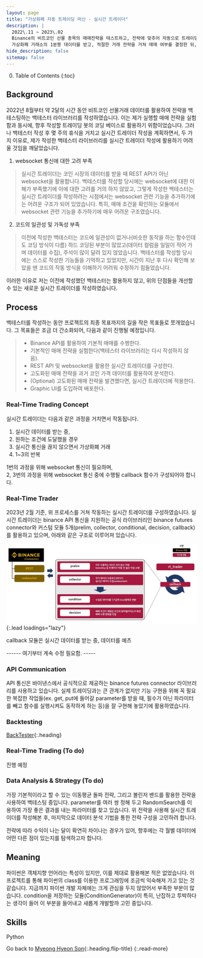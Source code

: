 ```yaml
---
layout: page
title: "가상화폐 자동 트레이딩 머신 - 실시간 트레이더"
description: |
  2022\.11 ~ 2023\.02  
  Binance의 비트코인 선물 종목의 매매전략을 테스트하고, 전략에 맞추어 자동으로 트레이딩하는 봇을 만드는 개인 프로젝트입니다.
  가상화폐 거래소의 1분봉 데이터를 받고, 적절한 거래 전략을 거쳐 매매 여부를 결정한 뒤, 지정한 수량을 지정한 가격에 매매하는 트레이딩 봇을 작성하였습니다.
hide_description: false
sitemap: false
---
```


0. Table of Contents
{:toc}


## Background

2022년 8월부터 약 2달의 시간 동안 비트코인 선물거래 데이터를 활용하여 전략을 백테스팅하는 백테스터 라이브러리를 작성하였습니다. 이는 제가 실행할 매매 전략을 실험함과 동시에, 향후 작성할 트레이딩 봇의 코딩 베이스로 활용하기 위함이었습니다. 그러나 백테스터 작성 후 몇 주의 휴식을 거치고 실시간 트레이더 작성을 계획하면서, 두 가지 이유로, 제가 작성한 백테스터 라이브러리를 실시간 트레이더 작성에 활용하기 어려울 것임을 깨달았습니다. 

1. websocket 통신에 대한 고려 부족
> 실시간 트레이더는 코인 시장의 데이터를 받을 때 REST API가 아닌 websocket을 활용합니다. 백테스터를 작성할 당시에는 websocket에 대한 이해가 부족했기에 이에 대한 고려를 거의 하지 않았고, 그렇게 작성한 백테스터는 실시간 트레이더를 작성하려는 시점에서는 websocket 관련 기능을 추가하기에는 어려운 구조가 되어 있었습니다. 특히, 매매 조건을 확인하는 모듈에서 websocket 관련 기능을 추가하기에 매우 어려운 구조였습니다.

2. 코드의 일관성 및 가독성 부족
> 이전에 작성한 백테스터는 코드에 일관성이 없거나(비슷한 동작을 하는 함수인데도 코딩 방식이 다름) 하드 코딩된 부분이 많았고(데이터 컬럼을 일일이 적어 가며 데이터를 수집), 주석이 많이 달려 있지 않았습니다. 백테스터를 작성할 당시에는 스스로 작성한 기능들을 기억하고 있었지만, 시간이 지난 후 다시 확인해 보았을 땐 코드의 작동 방식을 이해하기 어려워 수정하기 힘들었습니다.

이러한 이유로 저는 이전에 작성했던 백테스터는 활용하지 않고, 위의 단점들을 개선할 수 있는 새로운 실시간 트레이더를 작성하였습니다.


## Process

백테스터를 작성하는 동안 프로젝트의 최종 목표까지의 길을 작은 목표들로 쪼개었습니다. 그 목표들은 조금 더 간소화되어, 다음과 같이 진행될 예정입니다.

> - Binance API를 활용하여 기본적 매매를 수행한다.
> - 기본적인 매매 전략을 실험한다(백테스터 라이브러리는 다시 작성하지 않음).
> - REST API 및 websocket을 활용한 실시간 트레이더를 구성한다.
> - 고도화된 매매 전략을 과거 코인 가격 데이터를 활용하여 분석한다.
> - (Optional) 고도화된 매매 전략을 발견했다면, 실시간 트레이더에 적용한다.
> - Graphic UI를 도입하여 배포한다.


### Real-Time Trading Concept

실시간 트레이더는 다음과 같은 과정을 거치면서 작동됩니다.

 1) 실시간 데이터를 받는 중,  
 2) 원하는 조건에 도달했을 경우  
 3) 실시간 통신을 끊지 않으면서 가상화폐 거래
 4) 1~3의 반복  

1번의 과정을 위해 websocket 통신이 필요하며,  
2, 3번의 과정을 위해 websocket 통신 중에 수행될 callback 함수가 구성되어야 합니다.


### Real-Time Trader

2023년 2월 기준, 위 프로세스를 거쳐 작동하는 실시간 트레이더를 구성하였습니다. 실시간 트레이더는 binance API 통신을 지원하는 공식 라이브러리인 binance futures connector와 커스텀 모듈 5개(prelim, collector, conditional, decision, callback)를 활용하고 있으며, 아래와 같은 구조로 이루어져 있습니다.

![binance-rt-trader-process](/assets/img/projects/binance-rt-trader-process.jpg){:.lead loadings="lazy"}

callback 모듈은 실시간 데이터를 받는 중, 데이터를 예츠


------ 여기부터 계속 수정 필요함. -----


### API Communication

API 통신은 바이낸스에서 공식적으로 제공하는 binance futures connector 라이브러리를 사용하고 있습니다. 실제 트레이딩과는 큰 관계가 없지만 기능 구현을 위해 꼭 필요한 복잡한 작업들(ex. get, put에 들어갈 parameter를 받을 때, 필수가 아닌 파라미터를 빼고 함수를 실행시켜도 동작하게 하는 등)을 잘 구현해 놓았기에 활용하였습니다.


### Backtesting

[BackTester](/projects/binance-auto-trader-backtester/){:.heading}

### Real-Time Trading (To do)

진행 예정

### Data Analysis & Strategy (To do)

가장 기본적이라고 할 수 있는 이동평균 돌파 전략, 그리고 볼린저 밴드를 활용한 전략을 사용하여 백테스팅 중입니다. parameter를 여러 쌍 정해 두고 RandomSearch를 이용하여 가장 좋은 결과를 내는 파라미터를 찾고 있습니다. 위 전략을 사용해 실시간 트레이더를 작성해본 후, 마지막으로 데이터 분석 기법을 통한 전략 구성을 고민하려 합니다.

전략에 따라 수익이 나는 달이 확연히 차이나는 경우가 있어, 향후에는 각 월별 데이터에 어떤 다른 점이 있는지를 탐색하고자 합니다.


## Meaning

파이썬은 객체지향 언어라는 특성이 있지만, 이를 제대로 활용해본 적은 없었습니다. 이 프로젝트를 통해 파이썬의 class를 이용한 프로그래밍에 조금씩 익숙해져 가고 있는 것 같습니다. 지금까지 파이썬 개발 자체에는 크게 관심을 두지 않았어서 부족한 부분이 많습니다. condition을 저장하는 모듈(ConditionGenerator)이 특히, 난잡하고 투박하다는 생각이 들어 이 부분을 들어내고 새롭게 개발할까 고민 중입니다.




## Skills

Python

Go back to [Myeong Hyeon Son](/about/){:.heading.flip-title}
{:.read-more}